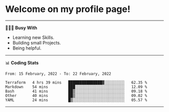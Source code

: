 # Welcome on my profile page!
<!-- print(("dralla"[::-1]+"s").capitalize()) -->

---
👨🏻‍💻 **Busy With**
* Learning new Skills.
* Building small Projects.
* Being helpful.

---
📊 **Coding Stats**
<!--START_SECTION:waka-->
```text
From: 15 February, 2022 - To: 22 February, 2022

Terraform   4 hrs 39 mins   ███████████████▓░░░░░░░░░   62.35 % 
Markdown    54 mins         ███░░░░░░░░░░░░░░░░░░░░░░   12.09 % 
Bash        41 mins         ██▒░░░░░░░░░░░░░░░░░░░░░░   09.18 % 
Other       40 mins         ██▒░░░░░░░░░░░░░░░░░░░░░░   09.02 % 
YAML        24 mins         █▒░░░░░░░░░░░░░░░░░░░░░░░   05.57 % 
```
<!--END_SECTION:waka-->
---
